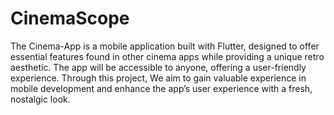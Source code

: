 # CinemaScope

The Cinema-App is a mobile application built with Flutter, designed to offer essential features found in other cinema apps while providing a unique retro aesthetic. The app will be accessible to anyone, offering a user-friendly experience. Through this project, We aim to gain valuable experience in mobile development and enhance the app’s user experience with a fresh, nostalgic look.







